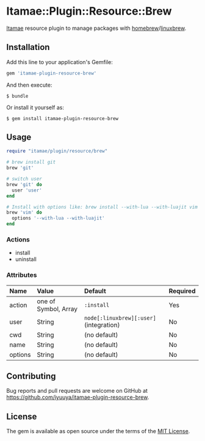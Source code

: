 # Itamae::Plugin::Resource::Brew

[Itamae](https://github.com/itamae-kitchen/itamae) resource plugin to manage packages with [homebrew](http://brew.sh/)/[linuxbrew](http://linuxbrew.sh/).

## Installation

Add this line to your application's Gemfile:

```ruby
gem 'itamae-plugin-resource-brew'
```

And then execute:

    $ bundle

Or install it yourself as:

    $ gem install itamae-plugin-resource-brew

## Usage

```ruby
require "itamae/plugin/resource/brew"

# brew install git
brew 'git'

# switch user
brew 'git' do
  user 'user'
end

# Install with options like: brew install --with-lua --with-luajit vim
brew 'vim' do
  options '--with-lua --with-luajit'
end
```

### Actions

- install
- uninstall

### Attributes

| Name    | Value                | Default                                 | Required |
|:--------|:---------------------|:----------------------------------------|:---------|
| action  | one of Symbol, Array | `:install`                              | Yes      |
| user    | String               | `node[:linuxbrew][:user]` (integration) | No       |
| cwd     | String               | (no default)                            | No       |
| name    | String               | (no default)                            | No       |
| options | String               | (no default)                            | No       |

## Contributing

Bug reports and pull requests are welcome on GitHub at https://github.com/iyuuya/itamae-plugin-resource-brew.

## License

The gem is available as open source under the terms of the [MIT License](http://opensource.org/licenses/MIT).

